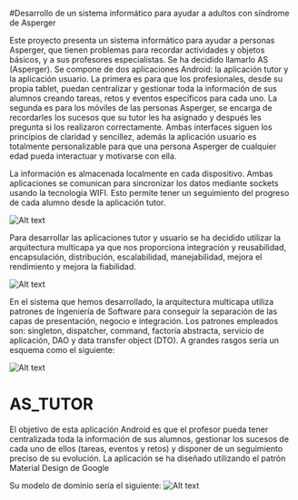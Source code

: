 #Desarrollo de un sistema informático para ayudar a adultos con síndrome de Asperger

Este proyecto presenta un sistema informático para ayudar a personas Asperger, que tienen problemas para recordar actividades y objetos básicos, y a sus profesores especialistas. Se ha decidido llamarlo AS (Asperger). Se compone de dos aplicaciones Android: la aplicación tutor y la aplicación usuario. La primera es para que los profesionales, desde su propia tablet, puedan
centralizar y gestionar toda la información de sus alumnos creando tareas, retos y eventos específicos para cada uno. La segunda es para los móviles de las personas Asperger, se encarga de recordarles los sucesos que su tutor les ha asignado y después les pregunta si los realizaron correctamente. Ambas interfaces siguen los principios de claridad y sencillez, además la aplicación usuario es totalmente personalizable para que una persona Asperger de cualquier edad pueda interactuar y motivarse con ella.

La información es almacenada localmente en cada dispositivo. Ambas aplicaciones se comunican para sincronizar los datos mediante sockets usando la tecnología WIFI. Esto permite tener un seguimiento del progreso de cada alumno desde la aplicación tutor.


![Alt text](https://s11.postimg.org/w1rdtpeib/esquema_general_intro.png?raw=true "Esquema general")

Para desarrollar las aplicaciones tutor y usuario se ha decidido utilizar la arquitectura multicapa ya que nos proporciona integración y reusabilidad, encapsulación, distribución, escalabilidad, manejabilidad, mejora el rendimiento y mejora la fiabilidad.

![Alt text](https://s11.postimg.org/pt6204gxf/arq_multicapa.png?raw=true )

En el sistema que hemos desarrollado, la arquitectura multicapa utiliza patrones de Ingeniería de Software para conseguir la separación de las capas de presentación, negocio e integración. Los patrones empleados son: singleton, dispatcher, command, factoría abstracta, servicio de aplicación, DAO y data transfer object (DTO).
A grandes rasgos sería un esquema como el siguiente: 

![Alt text](https://s11.postimg.org/sjfdxbdmb/arq_multi_AS.png?raw=true )

# AS_TUTOR
El objetivo de esta aplicación Android es que el profesor pueda tener centralizada toda la información de sus alumnos, gestionar los sucesos de cada uno de ellos (tareas, eventos y retos) y disponer de un seguimiento preciso de su evolución. La aplicación se ha diseñado utilizando el patrón Material Design de Google


Su modelo de dominio sería el siguiente: 
![Alt text](https://s11.postimg.org/mxsyt9cxf/as_tutor_bdd.png?raw=true "BDD Tutor")
